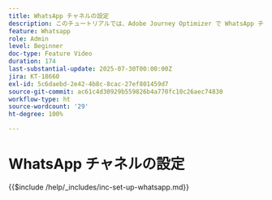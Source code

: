 ```yaml
---
title: WhatsApp チャネルの設定
description: このチュートリアルでは、Adobe Journey Optimizer で WhatsApp チャネルを設定して、リアルタイムのビジネスメッセージを有効にする方法について説明します。
feature: Whatsapp
role: Admin
level: Beginner
doc-type: Feature Video
duration: 174
last-substantial-update: 2025-07-30T00:00:00Z
jira: KT-18660
exl-id: 5c6daebd-2e42-4b8c-8cac-27ef801459d7
source-git-commit: ac61c4d30929b559826b4a770fc10c26aec74830
workflow-type: ht
source-wordcount: '29'
ht-degree: 100%

---
```


# WhatsApp チャネルの設定

{{$include /help/_includes/inc-set-up-whatsapp.md}}